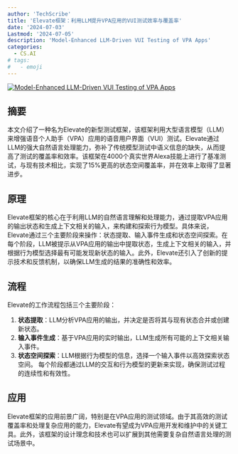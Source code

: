 ```yaml
---
author: 'TechScribe'
title: 'Elevate框架：利用LLM提升VPA应用的VUI测试效率与覆盖率'
date: '2024-07-03'
Lastmod: '2024-07-05'
description: 'Model-Enhanced LLM-Driven VUI Testing of VPA Apps'
categories:
  - CS.AI
# tags:
#   - emoji
---
```


[![Model-Enhanced LLM-Driven VUI Testing of VPA Apps](https://arxiv-research-1301205113.cos.ap-guangzhou.myqcloud.com/images/2407.02791v1.pdf_0.jpg)](https://arxiv.org/abs/2407.02791v1)

## 摘要

本文介绍了一种名为Elevate的新型测试框架，该框架利用大型语言模型（LLM）来增强语音个人助手（VPA）应用的语音用户界面（VUI）测试。Elevate通过LLM的强大自然语言处理能力，弥补了传统模型测试中语义信息的缺失，从而提高了测试的覆盖率和效率。该框架在4000个真实世界Alexa技能上进行了基准测试，与现有技术相比，实现了15%更高的状态空间覆盖率，并在效率上取得了显著进步。<!--more-->

## 原理

Elevate框架的核心在于利用LLM的自然语言理解和处理能力，通过提取VPA应用的输出状态和生成上下文相关的输入，来构建和探索行为模型。具体来说，Elevate通过三个主要阶段来操作：状态提取、输入事件生成和状态空间探索。在每个阶段，LLM被提示从VPA应用的输出中提取状态，生成上下文相关的输入，并根据行为模型选择最有可能发现新状态的输入。此外，Elevate还引入了创新的提示技术和反馈机制，以确保LLM生成的结果的准确性和效率。

## 流程

Elevate的工作流程包括三个主要阶段：
1. **状态提取**：LLM分析VPA应用的输出，并决定是否将其与现有状态合并或创建新状态。
2. **输入事件生成**：基于VPA应用的实时输出，LLM生成所有可能的上下文相关输入事件。
3. **状态空间探索**：LLM根据行为模型的信息，选择一个输入事件以高效探索状态空间。
每个阶段都通过LLM的交互和行为模型的更新来实现，确保测试过程的连续性和有效性。

## 应用

Elevate框架的应用前景广阔，特别是在VPA应用的测试领域。由于其高效的测试覆盖率和处理复杂应用的能力，Elevate有望成为VPA应用开发和维护中的关键工具。此外，该框架的设计理念和技术也可以扩展到其他需要复杂自然语言处理的测试场景中。